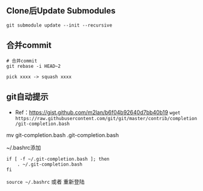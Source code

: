 ## Clone后Update Submodules
```
git submodule update --init --recursive
```

## 合并commit
```
# 合并commit
git rebase -i HEAD~2

pick xxxx -> squash xxxx
```

## git自动提示
* Ref：https://gist.github.com/m2lan/b6f04b92640d7bb40b19
`wget https://raw.githubusercontent.com/git/git/master/contrib/completion/git-completion.bash`

mv git-completion.bash .git-completion.bash

~/.bashrc添加

```
if [ -f ~/.git-completion.bash ]; then
    . ~/.git-completion.bash
fi
```

`source ~/.bashrc` 或者 重新登陆
